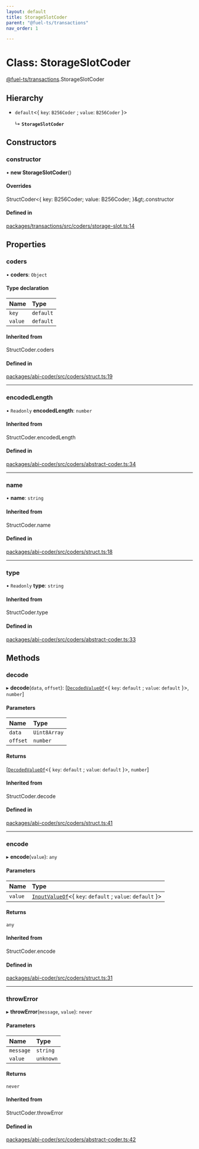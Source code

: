 ```yaml
---
layout: default
title: StorageSlotCoder
parent: "@fuel-ts/transactions"
nav_order: 1

---
```


# Class: StorageSlotCoder

[@fuel-ts/transactions](../index.md).StorageSlotCoder

## Hierarchy

- `default`<{ `key`: `B256Coder` ; `value`: `B256Coder`  }\>

  ↳ **`StorageSlotCoder`**

## Constructors

### constructor

• **new StorageSlotCoder**()

#### Overrides

StructCoder&lt;{
  key: B256Coder;
  value: B256Coder;
}\&gt;.constructor

#### Defined in

[packages/transactions/src/coders/storage-slot.ts:14](https://github.com/FuelLabs/fuels-ts/blob/master/packages/transactions/src/coders/storage-slot.ts#L14)

## Properties

### coders

• **coders**: `Object`

#### Type declaration

| Name | Type |
| :------ | :------ |
| `key` | `default` |
| `value` | `default` |

#### Inherited from

StructCoder.coders

#### Defined in

[packages/abi-coder/src/coders/struct.ts:19](https://github.com/FuelLabs/fuels-ts/blob/master/packages/abi-coder/src/coders/struct.ts#L19)

___

### encodedLength

• `Readonly` **encodedLength**: `number`

#### Inherited from

StructCoder.encodedLength

#### Defined in

[packages/abi-coder/src/coders/abstract-coder.ts:34](https://github.com/FuelLabs/fuels-ts/blob/master/packages/abi-coder/src/coders/abstract-coder.ts#L34)

___

### name

• **name**: `string`

#### Inherited from

StructCoder.name

#### Defined in

[packages/abi-coder/src/coders/struct.ts:18](https://github.com/FuelLabs/fuels-ts/blob/master/packages/abi-coder/src/coders/struct.ts#L18)

___

### type

• `Readonly` **type**: `string`

#### Inherited from

StructCoder.type

#### Defined in

[packages/abi-coder/src/coders/abstract-coder.ts:33](https://github.com/FuelLabs/fuels-ts/blob/master/packages/abi-coder/src/coders/abstract-coder.ts#L33)

## Methods

### decode

▸ **decode**(`data`, `offset`): [[`DecodedValueOf`](../namespaces/internal.md#decodedvalueof)<{ `key`: `default` ; `value`: `default`  }\>, `number`]

#### Parameters

| Name | Type |
| :------ | :------ |
| `data` | `Uint8Array` |
| `offset` | `number` |

#### Returns

[[`DecodedValueOf`](../namespaces/internal.md#decodedvalueof)<{ `key`: `default` ; `value`: `default`  }\>, `number`]

#### Inherited from

StructCoder.decode

#### Defined in

[packages/abi-coder/src/coders/struct.ts:41](https://github.com/FuelLabs/fuels-ts/blob/master/packages/abi-coder/src/coders/struct.ts#L41)

___

### encode

▸ **encode**(`value`): `any`

#### Parameters

| Name | Type |
| :------ | :------ |
| `value` | [`InputValueOf`](../namespaces/internal.md#inputvalueof)<{ `key`: `default` ; `value`: `default`  }\> |

#### Returns

`any`

#### Inherited from

StructCoder.encode

#### Defined in

[packages/abi-coder/src/coders/struct.ts:31](https://github.com/FuelLabs/fuels-ts/blob/master/packages/abi-coder/src/coders/struct.ts#L31)

___

### throwError

▸ **throwError**(`message`, `value`): `never`

#### Parameters

| Name | Type |
| :------ | :------ |
| `message` | `string` |
| `value` | `unknown` |

#### Returns

`never`

#### Inherited from

StructCoder.throwError

#### Defined in

[packages/abi-coder/src/coders/abstract-coder.ts:42](https://github.com/FuelLabs/fuels-ts/blob/master/packages/abi-coder/src/coders/abstract-coder.ts#L42)
